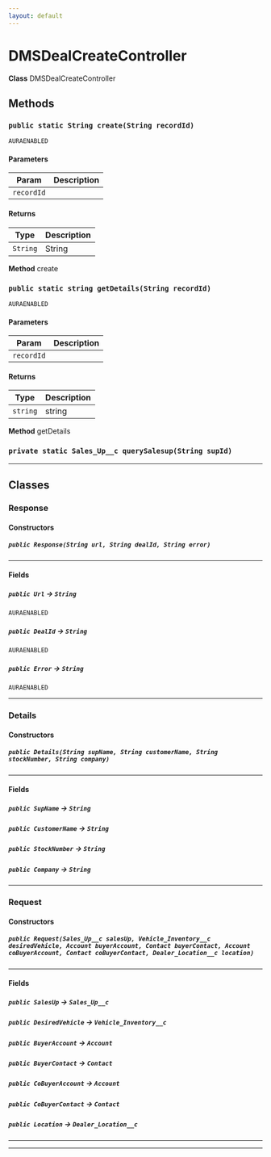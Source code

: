 ```yaml
---
layout: default
---
```

# DMSDealCreateController



**Class** DMSDealCreateController

## Methods
### `public static String create(String recordId)`

`AURAENABLED`
#### Parameters

|Param|Description|
|---|---|
|`recordId`||

#### Returns

|Type|Description|
|---|---|
|`String`|String|


**Method** create

### `public static string getDetails(String recordId)`

`AURAENABLED`
#### Parameters

|Param|Description|
|---|---|
|`recordId`||

#### Returns

|Type|Description|
|---|---|
|`string`|string|


**Method** getDetails

### `private static Sales_Up__c querySalesup(String supId)`
---
## Classes
### Response


#### Constructors
##### `public Response(String url, String dealId, String error)`
---
#### Fields

##### `public Url` → `String`

`AURAENABLED` 

##### `public DealId` → `String`

`AURAENABLED` 

##### `public Error` → `String`

`AURAENABLED` 

---

### Details


#### Constructors
##### `public Details(String supName, String customerName, String stockNumber, String company)`
---
#### Fields

##### `public SupName` → `String`


##### `public CustomerName` → `String`


##### `public StockNumber` → `String`


##### `public Company` → `String`


---

### Request


#### Constructors
##### `public Request(Sales_Up__c salesUp, Vehicle_Inventory__c desiredVehicle, Account buyerAccount, Contact buyerContact, Account coBuyerAccount, Contact coBuyerContact, Dealer_Location__c location)`
---
#### Fields

##### `public SalesUp` → `Sales_Up__c`


##### `public DesiredVehicle` → `Vehicle_Inventory__c`


##### `public BuyerAccount` → `Account`


##### `public BuyerContact` → `Contact`


##### `public CoBuyerAccount` → `Account`


##### `public CoBuyerContact` → `Contact`


##### `public Location` → `Dealer_Location__c`


---

---
